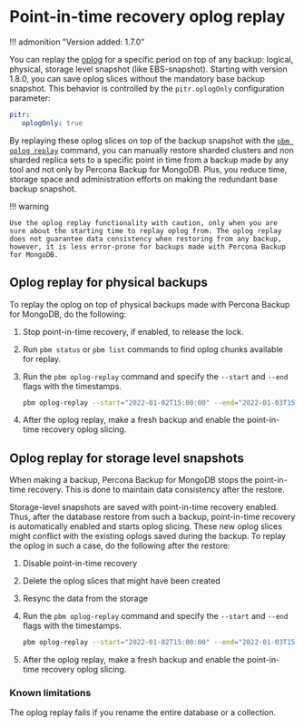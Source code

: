# Point-in-time recovery oplog replay

!!! admonition "Version added: 1.7.0"

You can replay the [oplog](../reference/glossary.md#oplog) for a specific period on top of any backup: logical, physical, storage level snapshot (like EBS-snapshot). Starting with version 1.8.0, you can save oplog slices without the mandatory base backup snapshot. This behavior is controlled by the `pitr.oplogOnly` configuration parameter:

```yaml
pitr:
   oplogOnly: true
```

By replaying these oplog slices on top of the backup snapshot with the [`pbm oplog replay`](../reference/pbm-commands.md#pbm-oplog-replay) command, you can manually restore sharded clusters and non sharded replica sets to a specific point in time from a backup made by any tool and not only by Percona Backup for MongoDB. Plus, you reduce time, storage space and administration efforts on making the redundant base backup snapshot.

!!! warning

    Use the oplog replay functionality with caution, only when you are sure about the starting time to replay oplog from. The oplog replay does not guarantee data consistency when restoring from any backup, however, it is less error-prone for backups made with Percona Backup for MongoDB.

## Oplog replay for physical backups

To replay the oplog on top of physical backups made with Percona Backup for MongoDB, do the following:


1. Stop point-in-time recovery, if enabled, to release the lock.


2. Run `pbm status` or `pbm list` commands to find oplog chunks available for replay.


3. Run the `pbm oplog-replay` command and specify the `--start` and `--end` flags with the timestamps.

    ```sh
    pbm oplog-replay --start="2022-01-02T15:00:00" --end="2022-01-03T15:00:00"
    ```

4. After the oplog replay, make a fresh backup and enable the point-in-time recovery oplog slicing.

## Oplog replay for storage level snapshots

When making a backup, Percona Backup for MongoDB stops the point-in-time recovery. This is done to maintain data consistency after the restore.

Storage-level snapshots are saved with point-in-time recovery enabled. Thus, after the database restore from such a backup, point-in-time recovery is automatically enabled and starts oplog slicing. These new oplog slices might conflict with the existing oplogs saved during the backup. To replay the oplog in such a case, do the following after the restore:


1. Disable point-in-time recovery
2. Delete the oplog slices that might have been created
3. Resync the data from the storage
4. Run the `pbm oplog-replay` command and specify the `--start` and `--end` flags with the timestamps.

    ```sh
    pbm oplog-replay --start="2022-01-02T15:00:00" --end="2022-01-03T15:00:00"
    ```

5. After the oplog replay, make a fresh backup and enable the point-in-time recovery oplog slicing.

### Known limitations

The oplog replay fails if you rename the entire database or a collection.
